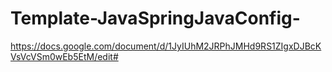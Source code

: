 # Template-JavaSpringJavaConfig-
https://docs.google.com/document/d/1JyIUhM2JRPhJMHd9RS1ZIgxDJBcKVsVcVSm0wEb5EtM/edit#
